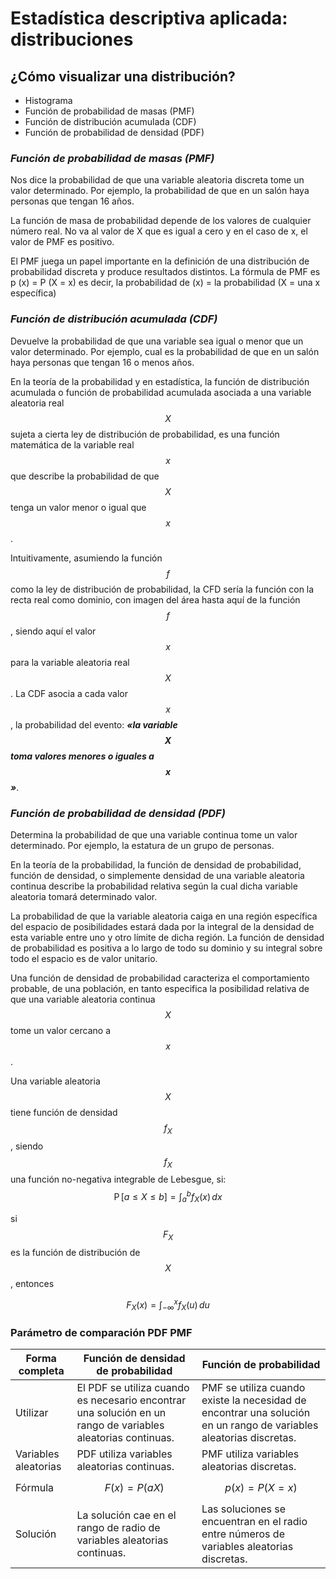 # Estadística descriptiva aplicada: distribuciones

## ¿Cómo visualizar una distribución?

- Histograma
- Función de probabilidad de masas (PMF)
- Función de distribución acumulada (CDF)
- Función de probabilidad de densidad (PDF)

### _Función de probabilidad de masas (PMF)_
Nos dice la probabilidad de que una variable aleatoria discreta tome un valor determinado.  Por ejemplo, la probabilidad de que en un salón haya personas que tengan 16 años.

La función de masa de probabilidad depende de los valores de cualquier número real. No va al valor de X que es igual a cero y en el caso de x, el valor de PMF es positivo.

El PMF juega un papel importante en la definición de una distribución de probabilidad discreta y produce resultados distintos. La fórmula de PMF es p (x) = P (X = x) es decir, la probabilidad de (x) = la probabilidad (X = una x específica)

### _Función de distribución acumulada (CDF)_
Devuelve la probabilidad de que una variable sea igual o menor que un valor determinado. Por ejemplo, cual es la probabilidad de que en un salón haya personas que tengan 16 o menos años.

En la teoría de la probabilidad y en estadística, la función de distribución acumulada  o función de probabilidad acumulada asociada a una variable aleatoria real $$X$$ sujeta a cierta ley de distribución de probabilidad, es una función matemática de la variable real $$x$$ que describe la probabilidad de que $$X$$ tenga un valor menor o igual que $$x$$.

Intuitivamente, asumiendo la función $$f$$ como la ley de distribución de probabilidad, la CFD sería la función con la recta real como dominio, con imagen del área hasta aquí de la función $$f$$, siendo aquí el valor $$x$$ para la variable aleatoria real $$X$$.
La CDF asocia a cada valor $$x$$, la probabilidad del evento: **_«la variable $$X$$ toma valores menores o iguales a $$x$$»_**.

### _Función de probabilidad de densidad (PDF)_
Determina la probabilidad de que una variable continua tome un valor determinado. Por ejemplo, la estatura de un grupo de personas.

En la teoría de la probabilidad, la función de densidad de probabilidad, función de densidad, o simplemente densidad de una variable aleatoria continua describe la probabilidad relativa según la cual dicha variable aleatoria tomará determinado valor.

La probabilidad de que la variable aleatoria caiga en una región específica del espacio de posibilidades estará dada por la integral de la densidad de esta variable entre uno y otro límite de dicha región.
La función de densidad de probabilidad  es positiva a lo largo de todo su dominio y su integral sobre todo el espacio es de valor unitario.

Una función de densidad de probabilidad caracteriza el comportamiento probable,  de una población, en tanto especifica la posibilidad relativa de que una variable aleatoria continua $$X$$ tome un valor cercano a $$x$$.

Una variable aleatoria $$X$$ tiene función de densidad $$f_{X}$$, siendo $$f_{X}$$ una función no-negativa integrable de Lebesgue, si:
$${\displaystyle \operatorname {P} [a\leq X\leq b]=\int _{a}^{b}f_{X}(x)\,dx}$$

si $$F_{X}$$ es la función de distribución de $$X$$, entonces

$${\displaystyle F_{X}(x)=\int _{-\infty }^{x}f_{X}(u)\,du}$$

### Parámetro de comparación PDF PMF

|Forma completa|Función de densidad de probabilidad|Función de probabilidad|
|--------------|-----------------------------------|-----------------------|
|Utilizar|El PDF se utiliza cuando es necesario encontrar una solución en un rango de variables aleatorias continuas.|PMF se utiliza cuando existe la necesidad de encontrar una solución en un rango de variables aleatorias discretas.|
|Variables aleatorias|PDF utiliza variables aleatorias continuas.|PMF utiliza variables aleatorias discretas.|
|Fórmula|$$F (x) = P (a X )$$|$$p (x) = P (X = x)$$|
|Solución|La solución cae en el rango de radio de variables aleatorias continuas.|Las soluciones se encuentran en el radio entre números de variables aleatorias discretas.|





